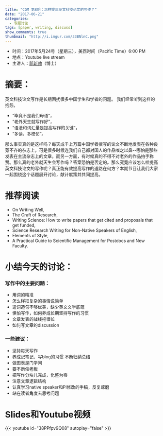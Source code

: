 ```yaml
---
title: "CGM 第8期：怎样提高英文科技论文的写作？"
date: "2017-06-21"
categories:
  - 专题讨论
tags: [paper, writing, discuss]
show_comments: true
thumbnail: "http://i.imgur.com/33BNlnC.png"
---
```


- 时间：2017年5月24号（星期三），美西时间（Pacific Time）6:00 PM
- 地点：Youtube live stream
- 主讲人：[祁新帅](http://xinshuaiqi.weebly.com/)（博士）

# 摘要：

英文科技论文写作是长期困扰很多中国学生和学者的问题。
我们经常听到这样的抱怨，    

- “毕竟不是我们母语”，
- “老外天生就写作好”，
- “语法和词汇量是提高写作的关键”，
- “多读，多模仿”。

那么事实真的是这样吗？每天成千上万篇中国学者撰写的论文不断地发表在各种良莠不齐的杂志上，可是很多时候连我们自己都对国人的作品嗤之以鼻--哪怕是那些发表在主流杂志上的文章。而另一方面，有时候真的不得不对老外的作品拍手称赞。那么真的老外就天生会写作吗？答案恐怕是否定的。那么究竟应该怎么样提高英文科技论文的写作呢？真正能有效提高写作的道路在何方？本期节目让我们大家一起围绕这个话题展开讨论，献计献策并共同提高。

# 推荐阅读

- On Writing Well, 
- The Craft of Research, 
- Writing Science: How to write papers that get cited and proposals that get funded,
- Science Research Writing for Non-Native Speakers of English, 
- Elements of Style, 
- A Practical Guide to Scientific Management for Postdocs and New Faculty.

# 小结今天的讨论：

### 写作中的主要问题：
- 用词的精准
- 怎么样把复杂的事情说简单
- 遣词造句不够优美，缺少英文文学底蕴
- 惧怕写作，如何养成长期坚持写作的习惯
- 文章发表的战线拖很长
- 如何写文章的discussion

### 一些建议：
- 坚持每天写作
- 养成记笔记、写blog的习惯 不断归纳总结
- 做图表是门学问 
- 要不断催老板
- 把写作分块儿完成，化整为零
- 注意文章逻辑结构
- 认真学习native speaker和PI修改的手稿，反复琢磨
- 站在读者角度去思考问题


# Slides和Youtube视频

{{< youtube id="38PPfpv9Q08" autoplay="false" >}}


